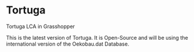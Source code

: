 # Tortuga
Tortuga LCA in Grasshopper

This is the latest version of Tortuga. It is Open-Source and will be using the international version of the Oekobau.dat Database.
